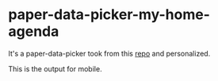 # paper-data-picker-my-home-agenda


It's a paper-data-picker took from this [repo]( https://github.com/bendavis78/paper-date-picker) and personalized.

This is the output for mobile.
